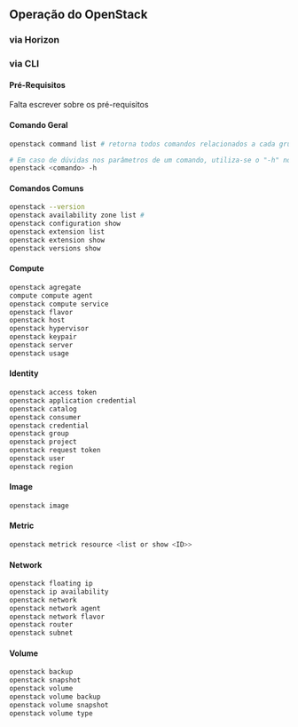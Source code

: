 ## Operação do OpenStack ##

### via Horizon ###

### via CLI ###

#### Pré-Requisitos ####

Falta escrever sobre os pré-requisitos

#### Comando Geral #### 
```bash
openstack command list # retorna todos comandos relacionados a cada grupo ou módulo

# Em caso de dúvidas nos parâmetros de um comando, utiliza-se o "-h" no final do comando, como é apresentado abaixo
openstack <comando> -h 
```

#### Comandos Comuns #### 
```bash
openstack --version
openstack availability zone list # 
openstack configuration show
openstack extension list
openstack extension show
openstack versions show
```

#### Compute ####
```bash
openstack agregate
compute compute agent
openstack compute service
openstack flavor
openstack host
openstack hypervisor
openstack keypair
openstack server
openstack usage
```

#### Identity ####
```bash
openstack access token 
openstack application credential
openstack catalog
openstack consumer
openstack credential
openstack group
openstack project
openstack request token
openstack user
openstack region
```

#### Image ####
```bash
openstack image
```

#### Metric ####
```bash
openstack metrick resource <list or show <ID>>
```

#### Network #### 
```bash
openstack floating ip
openstack ip availability
openstack network 
openstack network agent
openstack network flavor
openstack router
openstack subnet
```

#### Volume ####
```bash
openstack backup
openstack snapshot
openstack volume
openstack volume backup
openstack volume snapshot
openstack volume type
```
